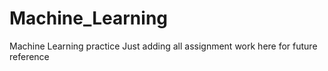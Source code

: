 # Machine_Learning
Machine Learning practice
Just adding all assignment work here for future reference
